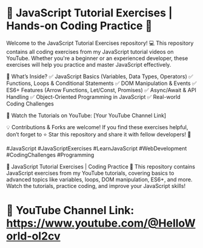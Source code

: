 # 🚀 JavaScript Tutorial Exercises | Hands-on Coding Practice 🎯
 
Welcome to the JavaScript Tutorial Exercises repository! 💻 This repository contains all coding exercises from my JavaScript tutorial videos on YouTube. Whether you're a beginner or an experienced developer, these exercises will help you practice and master JavaScript effectively.

📌 What’s Inside?
✅ JavaScript Basics (Variables, Data Types, Operators)
✅ Functions, Loops & Conditional Statements
✅ DOM Manipulation & Events
✅ ES6+ Features (Arrow Functions, Let/Const, Promises)
✅ Async/Await & API Handling
✅ Object-Oriented Programming in JavaScript
✅ Real-world Coding Challenges

🔗 Watch the Tutorials on YouTube: [Your YouTube Channel Link]

💡 Contributions & Forks are welcome! If you find these exercises helpful, don’t forget to ⭐ Star this repository and share it with fellow developers! 🚀

#JavaScript #JavaScriptExercises #LearnJavaScript #WebDevelopment #CodingChallenges #Programming

🚀 JavaScript Tutorial Exercises | Coding Practice 🎯  This repository contains JavaScript exercises from my YouTube tutorials, covering basics to advanced topics like variables, loops, DOM manipulation, ES6+, and more. Watch the tutorials, practice coding, and improve your JavaScript skills!  

# 🔗 YouTube Channel Link: https://www.youtube.com/@HelloWorld-ol2cv
